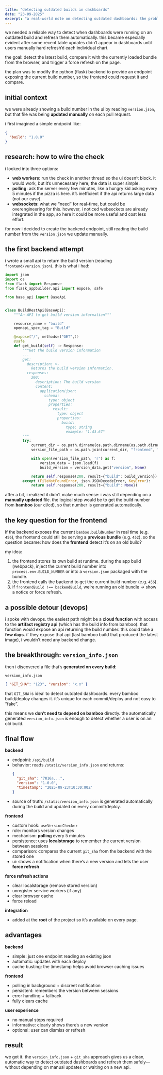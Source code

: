 ```yaml
---
title: "detecting outdated builds in dashboards"
date: "23-09-2025"
excerpt: "a real-world note on detecting outdated dashboards: the problem, the options i considered, and the final flow using an auto-generated version\_info.json with git\_sha."
---
```


we needed a reliable way to detect when dashboards were running on an outdated build and refresh them automatically. this became especially evident after some recent table updates didn’t appear in dashboards until users manually hard refresh’d each individual chart.

the goal: detect the latest build, compare it with the currently loaded bundle from the browser, and trigger a force refresh on the page.

the plan was to modify the python (flask) backend to provide an endpoint exposing the current build number, so the frontend could request it and compare.

## initial context

we were already showing a build number in the ui by reading `version.json`, but that file was being **updated manually** on each pull request.

i first imagined a simple endpoint like:

```json
{
  "build": "1.0.0"
}
```

## research: how to wire the check

i looked into three options:

- **web workers**: run the check in another thread so the ui doesn’t block. it would work, but it’s unnecessary here; the data is super simple.
- **polling**: ask the server every few minutes, like a hungry kid asking every 5 minutes if the pizza is here. it’s inefficient if the api returns large data (not our case).
- **websockets**: what we “need” for real-time, but could be overengineering for this. however, i noticed websockets are already integrated in the app, so here it could be more useful and cost less effort.

for now i decided to create the backend endpoint, still reading the build number from the `version.json` we update manually.

## the first backend attempt

i wrote a small api to return the build version (reading `frontend/version.json`). this is what i had:

```python
import json
import os
from flask import Response
from flask_appbuilder.api import expose, safe

from base_api import BaseApi


class BuildRestApi(BaseApi):
    """An API to get build version information"""

    resource_name = "build"
    openapi_spec_tag = "Build"

    @expose("/", methods=("GET",))
    @safe
    def get_build(self) -> Response:
        """Get the build version information
        ---
        get:
          description: >-
            Returns the build version information.
          responses:
            200:
              description: The build version
              content:
                application/json:
                  schema:
                    type: object
                    properties:
                      result:
                        type: object
                        properties:
                          build:
                            type: string
                            example: "1.43.67"
        """
        try:
            current_dir = os.path.dirname(os.path.dirname(os.path.dirname(os.path.abspath(__file__))))
            version_file_path = os.path.join(current_dir, "frontend", "version.json")

            with open(version_file_path, 'r') as f:
                version_data = json.load(f)
                build_version = version_data.get("version", None)

            return self.response(200, result={"build": build_version})
        except (FileNotFoundError, json.JSONDecodeError, KeyError):
            return self.response(200, result={"build": None})
```

after a bit, i realized it didn’t make much sense: i was still depending on a **manually updated** file. the logical step would be to get the build number from **bamboo** (our ci/cd), so that number is generated automatically.

## the key question for the frontend

if the backend exposes the current `bamboo.buildNumber` in real time (e.g. `456`), the frontend could still be serving a **previous bundle** (e.g. `452`). so the question became: how does the **frontend** detect it’s on an old build?

my idea:

1. the frontend stores its own build at runtime. during the app build (webpack), inject the current build number into `process.env.BUILD_NUMBER` or into a `version.json` packaged with the bundle.
2. the frontend calls the backend to get the current build number (e.g. `456`).
3. if `frontendBuild !== backendBuild`, we’re running an old bundle → show a notice or force refresh.

## a possible detour (devops)

i spoke with devops. the easiest path might be a **cloud function** with access to the **artifact registry api** (which has the build info from bamboo). that function would expose an api returning the build number. this could take a **few days**. if they expose that api (last bamboo build that produced the latest image), i wouldn’t need any backend change.

## the breakthrough: `version_info.json`

then i discovered a file that’s **generated on every build**:

`version_info.json`

```json
{ "GIT_SHA": "123", "version": "x.x" }
```

that `GIT_SHA` is ideal to detect outdated dashboards. every bamboo build/deploy changes it. it’s unique for each commit/deploy and not easy to “fake”.

this means we **don’t need to depend on bamboo** directly. the automatically generated `version_info.json` is enough to detect whether a user is on an old build.

## final flow

**backend**

- endpoint: `/api/build`
- behavior: reads `/static/version_info.json` and returns:
  ```json
  {
    "git_sha": "7016a...",
    "version": "1.0.0",
    "timestamp": "2025-09-23T10:30:00Z"
  }
  ```
- source of truth: `/static/version_info.json` is generated automatically during the build and updated on every commit/deploy.

**frontend**

- custom hook: `useVersionChecker`
- role: monitors version changes
- mechanism: **polling** every 5 minutes
- persistence: uses **localstorage** to remember the current version between sessions
- comparison: compares the current `git_sha` from the backend with the stored one
- ui: shows a notification when there’s a new version and lets the user **force refresh**

**force refresh actions**

- clear localstorage (remove stored version)
- unregister service workers (if any)
- clear browser cache
- force reload

**integration**

- added at the **root** of the project so it’s available on every page.

## advantages

**backend**

- simple: just one endpoint reading an existing json
- automatic: updates with each deploy
- cache busting: the timestamp helps avoid browser caching issues

**frontend**

- polling in background + discreet notification
- persistent: remembers the version between sessions
- error handling + fallback
- fully clears cache

**user experience**

- no manual steps required
- informative: clearly shows there’s a new version
- optional: user can dismiss or refresh

## result

we got it. the `version_info.json` + `git_sha` approach gives us a clean, automatic way to detect outdated dashboards and refresh them safely—without depending on manual updates or waiting on a new api.
